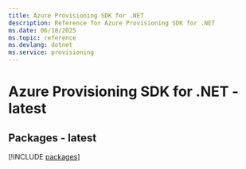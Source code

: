 ```yaml
---
title: Azure Provisioning SDK for .NET
description: Reference for Azure Provisioning SDK for .NET
ms.date: 06/18/2025
ms.topic: reference
ms.devlang: dotnet
ms.service: provisioning
---
```

# Azure Provisioning SDK for .NET - latest
## Packages - latest
[!INCLUDE [packages](provisioning-index.md)]